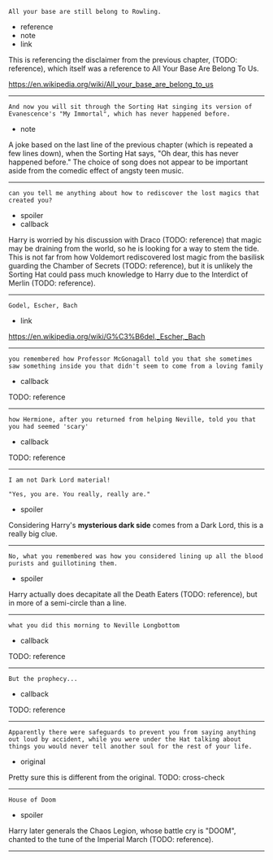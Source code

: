 ```
All your base are still belong to Rowling.
```

* reference
* note
* link

This is referencing the disclaimer from the previous chapter, (TODO: reference), which itself was a reference to All Your Base Are Belong To Us.

https://en.wikipedia.org/wiki/All_your_base_are_belong_to_us

---

```
And now you will sit through the Sorting Hat singing its version of Evanescence's "My Immortal", which has never happened before.
```

* note

A joke based on the last line of the previous chapter (which is repeated a few lines down), when the Sorting Hat says, "Oh dear, this has never happened before."  The choice of song does not appear to be important aside from the comedic effect of angsty teen music.

---

```
can you tell me anything about how to rediscover the lost magics that created you?
```

* spoiler
* callback

Harry is worried by his discussion with Draco (TODO: reference) that magic may be draining from the world, so he is looking for a way to stem the tide.  This is not far from how Voldemort rediscovered lost magic from the basilisk guarding the Chamber of Secrets (TODO: reference), but it is unlikely the Sorting Hat could pass much knowledge to Harry due to the Interdict of Merlin (TODO: reference).

---

```
Godel, Escher, Bach
```

* link

https://en.wikipedia.org/wiki/G%C3%B6del,_Escher,_Bach

---

```
you remembered how Professor McGonagall told you that she sometimes saw something inside you that didn't seem to come from a loving family
```

* callback

TODO: reference

---

```
how Hermione, after you returned from helping Neville, told you that you had seemed 'scary'
```

* callback

TODO: reference

---

```
I am not Dark Lord material!

"Yes, you are. You really, really are."
```

* spoiler

Considering Harry's **mysterious dark side** comes from a Dark Lord, this is a really big clue.

---

```
No, what you remembered was how you considered lining up all the blood purists and guillotining them.
```

* spoiler

Harry actually does decapitate all the Death Eaters (TODO: reference), but in more of a semi-circle than a line.

---

```
what you did this morning to Neville Longbottom
```

* callback

TODO: reference

---

```
But the prophecy...
```

* callback

TODO: reference

---

```
Apparently there were safeguards to prevent you from saying anything out loud by accident, while you were under the Hat talking about things you would never tell another soul for the rest of your life.
```

* original

Pretty sure this is different from the original.  TODO: cross-check

---

```
House of Doom
```

* spoiler

Harry later generals the Chaos Legion, whose battle cry is "DOOM", chanted to the tune of the Imperial March (TODO: reference).

---

